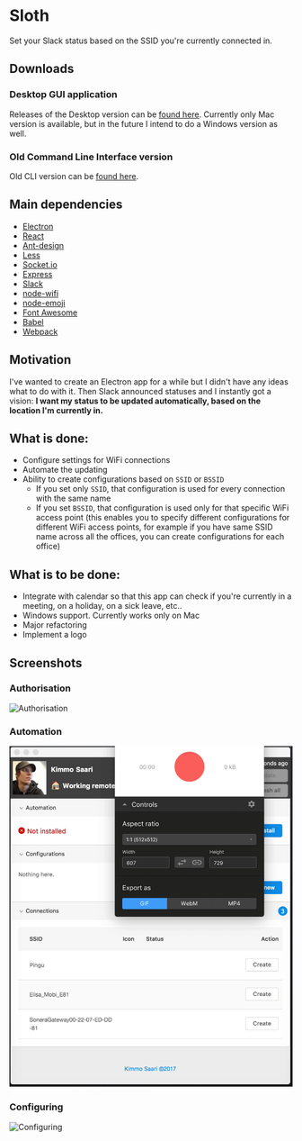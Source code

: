 # Sloth

Set your Slack status based on the SSID you're currently connected in.

## Downloads

### Desktop GUI application

Releases of the Desktop version can be [found here](https://github.com/kirbo/sloth/releases).
Currently only Mac version is available, but in the future I intend to do a Windows version as well.

### Old Command Line Interface version

Old CLI version can be [found here](https://github.com/kirbo/sloth/tree/cli).

## Main dependencies

* [Electron](https://github.com/electron/electron)
* [React](https://github.com/facebook/react)
* [Ant-design](https://ant.design/docs/react/introduce)
* [Less](https://github.com/less/less.js)
* [Socket.io](https://github.com/socketio/socket.io/)
* [Express](https://github.com/expressjs/express)
* [Slack](https://github.com/smallwins/slack)
* [node-wifi](https://github.com/elqui-app/node-wifi)
* [node-emoji](https://github.com/omnidan/node-emoji)
* [Font Awesome](https://github.com/FortAwesome/Font-Awesome)
* [Babel](https://github.com/babel/babel)
* [Webpack](https://github.com/webpack/webpack)

## Motivation

I've wanted to create an Electron app for a while but I didn't have any ideas what to do with it.
Then Slack announced statuses and I instantly got a vision:
__I want my status to be updated automatically, based on the location I'm currently in.__

## What is done:

* Configure settings for WiFi connections
* Automate the updating
* Ability to create configurations based on `SSID` or `BSSID`
  * If you set only `SSID`, that configuration is used for every connection with the same name
  * If you set `BSSID`, that configuration is used only for that specific WiFi access point (this enables you to specify different configurations for different WiFi access points, for example if you have same SSID name across all the offices, you can create configurations for each office)

## What is to be done:

* Integrate with calendar so that this app can check if you're currently in a meeting, on a holiday, on a sick leave, etc..
* Windows support. Currently works only on Mac
* Major refactoring
* Implement a logo

## Screenshots

### Authorisation
![Authorisation](screenshots/authorisation.gif)

### Automation
![Automation](screenshots/automation.gif)

### Configuring
![Configuring](screenshots/configuring.gif)

